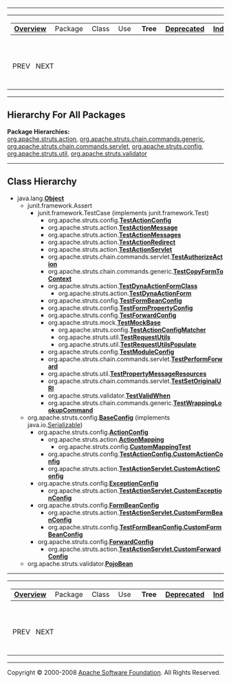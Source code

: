 ------------------------------------------------------------------------

<span id="navbar_top"></span> [](#skip-navbar_top "Skip navigation links")

<table>
<colgroup>
<col width="50%" />
<col width="50%" />
</colgroup>
<tbody>
<tr class="odd">
<td align="left"><span id="navbar_top_firstrow"></span>
<table>
<tbody>
<tr class="odd">
<td align="left"><a href="overview-summary.html.md"><strong>Overview</strong></a> </td>
<td align="left">Package </td>
<td align="left">Class </td>
<td align="left">Use </td>
<td align="left"> <strong>Tree</strong> </td>
<td align="left"><a href="deprecated-list.html.md"><strong>Deprecated</strong></a> </td>
<td align="left"><a href="index-all.html.md"><strong>Index</strong></a> </td>
<td align="left"><a href="help-doc.html.md"><strong>Help</strong></a> </td>
</tr>
</tbody>
</table></td>
<td align="left"></td>
</tr>
<tr class="even">
<td align="left"> PREV   NEXT</td>
<td align="left"><a href="index.html.md?overview-tree.html"><strong>FRAMES</strong></a>    <a href="overview-tree.html"><strong>NO FRAMES</strong></a>    
<a href="allclasses-noframe.html.md"><strong>All Classes</strong></a></td>
</tr>
</tbody>
</table>

<span id="skip-navbar_top"></span>

------------------------------------------------------------------------

Hierarchy For All Packages
--------------------------

**Package Hierarchies:**  
[org.apache.struts.action](org/apache/struts/action/package-tree.html.md), [org.apache.struts.chain.commands.generic](org/apache/struts/chain/commands/generic/package-tree.html), [org.apache.struts.chain.commands.servlet](org/apache/struts/chain/commands/servlet/package-tree.html), [org.apache.struts.config](org/apache/struts/config/package-tree.html), [org.apache.struts.util](org/apache/struts/util/package-tree.html), [org.apache.struts.validator](org/apache/struts/validator/package-tree.html)

------------------------------------------------------------------------

Class Hierarchy
---------------

-   java.lang.[**Object**](http://java.sun.com/j2se/1.4.2/docs/api/java/lang/Object.html.md?is-external=true "class or interface in java.lang")
    -   junit.framework.Assert
        -   junit.framework.TestCase (implements junit.framework.Test)
            -   org.apache.struts.config.[**TestActionConfig**](org/apache/struts/config/TestActionConfig.html.md "class in org.apache.struts.config")
            -   org.apache.struts.action.[**TestActionMessage**](org/apache/struts/action/TestActionMessage.html.md "class in org.apache.struts.action")
            -   org.apache.struts.action.[**TestActionMessages**](org/apache/struts/action/TestActionMessages.html.md "class in org.apache.struts.action")
            -   org.apache.struts.action.[**TestActionRedirect**](org/apache/struts/action/TestActionRedirect.html.md "class in org.apache.struts.action")
            -   org.apache.struts.action.[**TestActionServlet**](org/apache/struts/action/TestActionServlet.html.md "class in org.apache.struts.action")
            -   org.apache.struts.chain.commands.servlet.[**TestAuthorizeAction**](org/apache/struts/chain/commands/servlet/TestAuthorizeAction.html.md "class in org.apache.struts.chain.commands.servlet")
            -   org.apache.struts.chain.commands.generic.[**TestCopyFormToContext**](org/apache/struts/chain/commands/generic/TestCopyFormToContext.html.md "class in org.apache.struts.chain.commands.generic")
            -   org.apache.struts.action.[**TestDynaActionFormClass**](org/apache/struts/action/TestDynaActionFormClass.html.md "class in org.apache.struts.action")
                -   org.apache.struts.action.[**TestDynaActionForm**](org/apache/struts/action/TestDynaActionForm.html.md "class in org.apache.struts.action")
            -   org.apache.struts.config.[**TestFormBeanConfig**](org/apache/struts/config/TestFormBeanConfig.html.md "class in org.apache.struts.config")
            -   org.apache.struts.config.[**TestFormPropertyConfig**](org/apache/struts/config/TestFormPropertyConfig.html.md "class in org.apache.struts.config")
            -   org.apache.struts.config.[**TestForwardConfig**](org/apache/struts/config/TestForwardConfig.html.md "class in org.apache.struts.config")
            -   org.apache.struts.mock.[**TestMockBase**](../apidocs/org/apache/struts/mock/TestMockBase.html.md?is-external=true "class or interface in org.apache.struts.mock")
                -   org.apache.struts.config.[**TestActionConfigMatcher**](org/apache/struts/config/TestActionConfigMatcher.html.md "class in org.apache.struts.config")
                -   org.apache.struts.util.[**TestRequestUtils**](org/apache/struts/util/TestRequestUtils.html.md "class in org.apache.struts.util")
                -   org.apache.struts.util.[**TestRequestUtilsPopulate**](org/apache/struts/util/TestRequestUtilsPopulate.html.md "class in org.apache.struts.util")
            -   org.apache.struts.config.[**TestModuleConfig**](org/apache/struts/config/TestModuleConfig.html.md "class in org.apache.struts.config")
            -   org.apache.struts.chain.commands.servlet.[**TestPerformForward**](org/apache/struts/chain/commands/servlet/TestPerformForward.html.md "class in org.apache.struts.chain.commands.servlet")
            -   org.apache.struts.util.[**TestPropertyMessageResources**](org/apache/struts/util/TestPropertyMessageResources.html.md "class in org.apache.struts.util")
            -   org.apache.struts.chain.commands.servlet.[**TestSetOriginalURI**](org/apache/struts/chain/commands/servlet/TestSetOriginalURI.html.md "class in org.apache.struts.chain.commands.servlet")
            -   org.apache.struts.validator.[**TestValidWhen**](org/apache/struts/validator/TestValidWhen.html.md "class in org.apache.struts.validator")
            -   org.apache.struts.chain.commands.generic.[**TestWrappingLookupCommand**](org/apache/struts/chain/commands/generic/TestWrappingLookupCommand.html.md "class in org.apache.struts.chain.commands.generic")
    -   org.apache.struts.config.[**BaseConfig**](../apidocs/org/apache/struts/config/BaseConfig.html.md?is-external=true "class or interface in org.apache.struts.config") (implements java.io.[Serializable](http://java.sun.com/j2se/1.4.2/docs/api/java/io/Serializable.html?is-external=true "class or interface in java.io"))
        -   org.apache.struts.config.[**ActionConfig**](../apidocs/org/apache/struts/config/ActionConfig.html.md?is-external=true "class or interface in org.apache.struts.config")
            -   org.apache.struts.action.[**ActionMapping**](../apidocs/org/apache/struts/action/ActionMapping.html.md?is-external=true "class or interface in org.apache.struts.action")
                -   org.apache.struts.config.[**CustomMappingTest**](org/apache/struts/config/CustomMappingTest.html.md "class in org.apache.struts.config")
            -   org.apache.struts.config.[**TestActionConfig.CustomActionConfig**](org/apache/struts/config/TestActionConfig.CustomActionConfig.html.md "class in org.apache.struts.config")
            -   org.apache.struts.action.[**TestActionServlet.CustomActionConfig**](org/apache/struts/action/TestActionServlet.CustomActionConfig.html.md "class in org.apache.struts.action")
        -   org.apache.struts.config.[**ExceptionConfig**](../apidocs/org/apache/struts/config/ExceptionConfig.html.md?is-external=true "class or interface in org.apache.struts.config")
            -   org.apache.struts.action.[**TestActionServlet.CustomExceptionConfig**](org/apache/struts/action/TestActionServlet.CustomExceptionConfig.html.md "class in org.apache.struts.action")
        -   org.apache.struts.config.[**FormBeanConfig**](../apidocs/org/apache/struts/config/FormBeanConfig.html.md?is-external=true "class or interface in org.apache.struts.config")
            -   org.apache.struts.action.[**TestActionServlet.CustomFormBeanConfig**](org/apache/struts/action/TestActionServlet.CustomFormBeanConfig.html.md "class in org.apache.struts.action")
            -   org.apache.struts.config.[**TestFormBeanConfig.CustomFormBeanConfig**](org/apache/struts/config/TestFormBeanConfig.CustomFormBeanConfig.html.md "class in org.apache.struts.config")
        -   org.apache.struts.config.[**ForwardConfig**](../apidocs/org/apache/struts/config/ForwardConfig.html.md?is-external=true "class or interface in org.apache.struts.config")
            -   org.apache.struts.action.[**TestActionServlet.CustomForwardConfig**](org/apache/struts/action/TestActionServlet.CustomForwardConfig.html.md "class in org.apache.struts.action")
    -   org.apache.struts.validator.[**PojoBean**](org/apache/struts/validator/PojoBean.html.md "class in org.apache.struts.validator")

------------------------------------------------------------------------

<span id="navbar_bottom"></span> [](#skip-navbar_bottom "Skip navigation links")

<table>
<colgroup>
<col width="50%" />
<col width="50%" />
</colgroup>
<tbody>
<tr class="odd">
<td align="left"><span id="navbar_bottom_firstrow"></span>
<table>
<tbody>
<tr class="odd">
<td align="left"><a href="overview-summary.html.md"><strong>Overview</strong></a> </td>
<td align="left">Package </td>
<td align="left">Class </td>
<td align="left">Use </td>
<td align="left"> <strong>Tree</strong> </td>
<td align="left"><a href="deprecated-list.html.md"><strong>Deprecated</strong></a> </td>
<td align="left"><a href="index-all.html.md"><strong>Index</strong></a> </td>
<td align="left"><a href="help-doc.html.md"><strong>Help</strong></a> </td>
</tr>
</tbody>
</table></td>
<td align="left"></td>
</tr>
<tr class="even">
<td align="left"> PREV   NEXT</td>
<td align="left"><a href="index.html.md?overview-tree.html"><strong>FRAMES</strong></a>    <a href="overview-tree.html"><strong>NO FRAMES</strong></a>    
<a href="allclasses-noframe.html.md"><strong>All Classes</strong></a></td>
</tr>
</tbody>
</table>

<span id="skip-navbar_bottom"></span>

------------------------------------------------------------------------

Copyright © 2000-2008 [Apache Software Foundation](http://www.apache.org/). All Rights Reserved.
